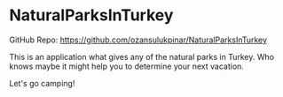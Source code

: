 # NaturalParksInTurkey

GitHub Repo: https://github.com/ozansulukpinar/NaturalParksInTurkey

This is an application what gives any of the natural parks in Turkey. Who knows maybe it might help you to determine your next vacation.

Let's go camping!
